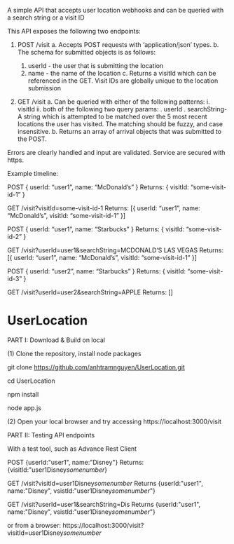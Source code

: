 A simple API that accepts user location webhooks and can be queried with a search string or a visit ID

This API exposes the following two endpoints:

1. POST /visit
  a. Accepts POST requests with ‘application/json’ types.
  b. The schema for submitted objects is as follows:
      1. userId - the user that is submitting the location
      2. name - the name of the location
  c. Returns a visitId which can be referenced in the GET. Visit IDs are globally unique to the location submission
  
2. GET /visit
  a. Can be queried with either of the following patterns:
    i. visitId
    ii. both of the following two query params: 
        . userId 
        . searchString- A string which is attempted to be matched over the 5 most recent locations the user has visited.
           The matching should be fuzzy, and case insensitive.
  b. Returns an array of arrival objects that was submitted to the POST.

Errors are clearly handled and input are validated.
Service are secured with https.

Example timeline:

POST { userId: “user1”, name: “McDonald’s” } 
Returns: { visitId: “some-visit-id-1” }

GET /visit?visitId=some-visit-id-1
Returns: [{ userId: “user1”, name: “McDonald’s”, visitId: “some-visit-id-1” }]

POST { userId: “user1”, name: “Starbucks” }
Returns: { visitId: “some-visit-id-2” }

GET /visit?userId=user1&searchString=MCDONALD’S LAS VEGAS 
Returns: [{ userId: “user1”, name: “McDonald’s”, visitId: “some-visit-id-1” }]

POST { userId: “user2”, name: “Starbucks” } 
Returns: { visitId: “some-visit-id-3” }

GET /visit?userId=user2&searchString=APPLE 
Returns: []


# UserLocation
PART I: Download & Build on local

(1) Clone the repository, install node packages 

git clone https://github.com/anhtramnguyen/UserLocation.git

cd UserLocation

npm install

node app.js

(2) Open your local browser and try accessing
https://localhost:3000/visit


PART II: Testing API endpoints

With a test tool, such as Advance Rest Client

POST {userId:"user1", name:"Disney"}
Returns:{visitId:"user1Disney*somenumber*}


GET /visit?visitId=user1Disney*somenumber*
Returns {userId:"user1", name:"Disney", vsistId:"user1Disney*somenumber*"}

GET /visit?userId=user1&searchString=Dis
Returns {userId:"user1", name:"Disney", vsistId:"user1Disney*somenumber*"}
  
or from a browser:
https://localhost:3000/visit?visitId=user1Disney*somenumber*
  
  
